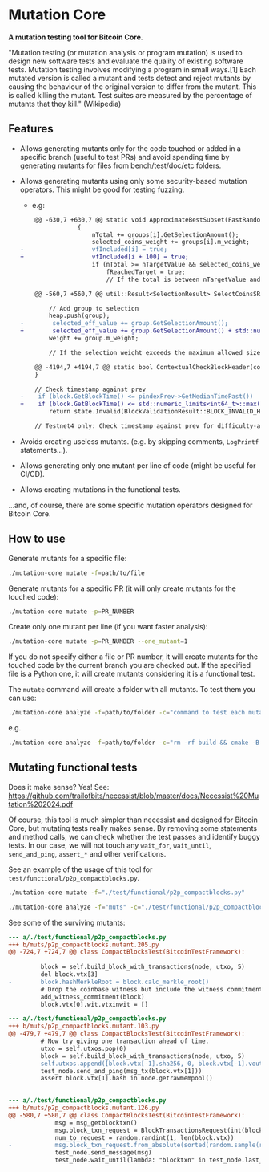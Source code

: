 # Mutation Core

**A mutation testing tool for Bitcoin Core**. 

"Mutation testing (or mutation analysis or program mutation) is used to design new software tests and evaluate the quality of existing software tests. Mutation testing involves modifying a program in small ways.[1] Each mutated version is called a mutant and tests detect and reject mutants by causing the behaviour of the original version to differ from the mutant. This is called killing the mutant. Test suites are measured by the percentage of mutants that they kill." (Wikipedia)

## Features

- Allows generating mutants only for the code touched or added in a specific branch (useful to test PRs) and avoid spending time by generating mutants for files from bench/test/doc/etc folders.
- Allows generating mutants using only some security-based mutation operators. This might be good for testing fuzzing.

    - e.g:
    ```diff
        @@ -630,7 +630,7 @@ static void ApproximateBestSubset(FastRandomContext& insecure_rand, const std::v
                    {
                        nTotal += groups[i].GetSelectionAmount();
                        selected_coins_weight += groups[i].m_weight;
    -                   vfIncluded[i] = true;
    +                   vfIncluded[i + 100] = true;
                        if (nTotal >= nTargetValue && selected_coins_weight <= max_selection_weight) {
                            fReachedTarget = true;
                            // If the total is between nTargetValue and nBest, it's our new best
    ```
    ```diff
        @@ -560,7 +560,7 @@ util::Result<SelectionResult> SelectCoinsSRD(const std::vector<OutputGroup>& utx
    
            // Add group to selection
            heap.push(group);
    -        selected_eff_value += group.GetSelectionAmount();
    +        selected_eff_value += group.GetSelectionAmount() + std::numeric_limits<CAmount>::max();
            weight += group.m_weight;
    
            // If the selection weight exceeds the maximum allowed size, remove the least valuable inputs until we
    ```
    ```diff
        @@ -4194,7 +4194,7 @@ static bool ContextualCheckBlockHeader(const CBlockHeader& block, BlockValidatio
        }
    
        // Check timestamp against prev
    -    if (block.GetBlockTime() <= pindexPrev->GetMedianTimePast())
    +    if (block.GetBlockTime() <= std::numeric_limits<int64_t>::max())
            return state.Invalid(BlockValidationResult::BLOCK_INVALID_HEADER, "time-too-old", "block's timestamp is too early");
    
        // Testnet4 only: Check timestamp against prev for difficulty-adjustment
    ```
- Avoids creating useless mutants. (e.g. by skipping comments, `LogPrintf` statements...).
- Allows generating only one mutant per line of code (might be useful for CI/CD).
- Allows creating mutations in the functional tests.

...and, of course, there are some specific mutation operators designed for Bitcoin Core.

## How to use

Generate mutants for a specific file:
```sh
./mutation-core mutate -f=path/to/file
```

Generate mutants for a specific PR (it will only create mutants for the touched code):
```sh
./mutation-core mutate -p=PR_NUMBER
```

Create only one mutant per line (if you want faster analysis):
```sh
./mutation-core mutate -p=PR_NUMBER --one_mutant=1
```

If you do not specify either a file or PR number, it will create mutants for the touched code by the current branch you are checked out. If the specified file is a Python one, it will create mutants considering it is a functional test.

The `mutate` command will create a folder with all mutants. To test them you can use:
```sh
./mutation-core analyze -f=path/to/folder -c="command to test each mutant"
```
e.g.
```sh
./mutation-core analyze -f=path/to/folder -c="rm -rf build && cmake -B build && cmake --build build && ./build/test/functional/foo123.py"
```

## Mutating functional tests

Does it make sense? Yes! See: https://github.com/trailofbits/necessist/blob/master/docs/Necessist%20Mutation%202024.pdf

Of course, this tool is much simpler than necessist and designed for Bitcoin Core, but mutating tests really makes sense.
By removing some statements and method calls, we can check whether the test passes and identify buggy tests. In our case, we 
will not touch any `wait_for`, `wait_until`, `send_and_ping`, `assert_*` and other verifications.

See an example of the usage of this tool for `test/functional/p2p_compactblocks.py`.

```bash
./mutation-core mutate -f="./test/functional/p2p_compactblocks.py"
```
```bash
./mutation-core analyze -f="muts" -c="./test/functional/p2p_compactblocks.py"
```

See some of the surviving mutants:

```diff
--- a/./test/functional/p2p_compactblocks.py
+++ b/muts/p2p_compactblocks.mutant.205.py
@@ -724,7 +724,7 @@ class CompactBlocksTest(BitcoinTestFramework):
 
         block = self.build_block_with_transactions(node, utxo, 5)
         del block.vtx[3]
-        block.hashMerkleRoot = block.calc_merkle_root()
         # Drop the coinbase witness but include the witness commitment.
         add_witness_commitment(block)
         block.vtx[0].wit.vtxinwit = []

```

```diff
--- a/./test/functional/p2p_compactblocks.py
+++ b/muts/p2p_compactblocks.mutant.103.py
@@ -479,7 +479,7 @@ class CompactBlocksTest(BitcoinTestFramework):
         # Now try giving one transaction ahead of time.
         utxo = self.utxos.pop(0)
         block = self.build_block_with_transactions(node, utxo, 5)
-        self.utxos.append([block.vtx[-1].sha256, 0, block.vtx[-1].vout[0].nValue])
         test_node.send_and_ping(msg_tx(block.vtx[1]))
         assert block.vtx[1].hash in node.getrawmempool()
 
```

```diff
--- a/./test/functional/p2p_compactblocks.py
+++ b/muts/p2p_compactblocks.mutant.126.py
@@ -580,7 +580,7 @@ class CompactBlocksTest(BitcoinTestFramework):
             msg = msg_getblocktxn()
             msg.block_txn_request = BlockTransactionsRequest(int(block_hash, 16), [])
             num_to_request = random.randint(1, len(block.vtx))
-            msg.block_txn_request.from_absolute(sorted(random.sample(range(len(block.vtx)), num_to_request)))
             test_node.send_message(msg)
             test_node.wait_until(lambda: "blocktxn" in test_node.last_message, timeout=10)
```

